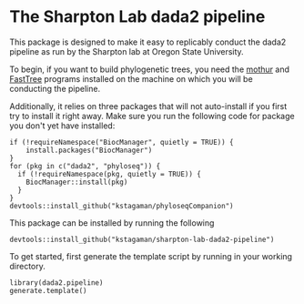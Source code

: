 # The Sharpton Lab dada2 pipeline

This package is designed to make it easy to replicably conduct the dada2 pipeline as run by the Sharpton lab at Oregon State University.

To begin, if you want to build phylogenetic trees, you need the [mothur](https://mothur.org/) and [FastTree](http://www.microbesonline.org/fasttree/) programs installed on the machine on which you will be conducting the pipeline.

Additionally, it relies on three packages that will not auto-install if you first try to install it right away. Make sure you run the following code for package you don't yet have installed:

```
if (!requireNamespace("BiocManager", quietly = TRUE)) {
    install.packages("BiocManager")
}
for (pkg in c("dada2", "phyloseq")) {
  if (!requireNamespace(pkg, quietly = TRUE)) {
    BiocManager::install(pkg)
  }
}
devtools::install_github("kstagaman/phyloseqCompanion")
```

This package can be installed by running the following

```
devtools::install_github("kstagaman/sharpton-lab-dada2-pipeline")
```

To get started, first generate the template script by running in your working directory.

```
library(dada2.pipeline)
generate.template()
```


